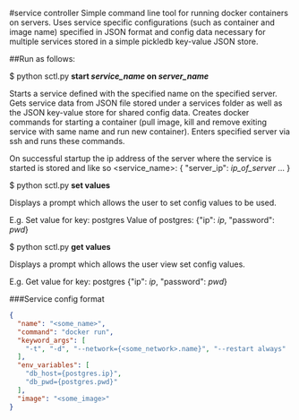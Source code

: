 #service controller
Simple command line tool for running docker containers on servers.
Uses service specific configurations (such as container and image name) specified
in JSON format and config data necessary for multiple services stored in a simple
pickledb key-value JSON store.

##Run as follows:

$ python sctl.py **start _service_name_ on _server_name_**

Starts a service defined with the specified name on the specified server.
Gets service data from JSON file stored under a services folder as well as
the JSON key-value store for shared config data. Creates docker commands for
starting a container (pull image, kill and remove exiting service with same name
and run new container). Enters specified server via ssh and runs these commands.

On successful startup the ip address of the server where the service is started
is stored and like so <service_name>: { "server_ip": *ip_of_server* ... }

$ python sctl.py **set values**

Displays a prompt which allows the user to set config values to be used.

E.g.
Set value for key: postgres
Value of postgres: {"ip": *ip*, "password": *pwd*}

$ python sctl.py **get values**

Displays a prompt which allows the user view set config values.

E.g.
Get value for key: postgres
{"ip": *ip*, "password": *pwd*}

###Service config format
```json
{
  "name": "<some_name>",
  "command": "docker run",
  "keyword_args": [
    "-t", "-d", "--network={<some_network>.name}", "--restart always"
  ],
  "env_variables": [
    "db_host={postgres.ip}",
    "db_pwd={postgres.pwd}"
  ],
  "image": "<some_image>"
}
```
